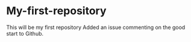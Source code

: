 My-first-repository
===================

This will be my first repository
Added an issue commenting on the good start to Github.
